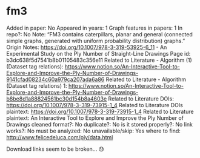 # fm3

Added in paper: No
Appeared in years: 1
Graph features in papers: 1
In repo?: No
Note: “FM3 contains caterpillars, planar and general (connected simple graphs, generated with uniform probability distribution) graphs.”
Origin Notes: https://doi.org/10.1007/978-3-319-53925-6_11 - An Experimental Study on the Ply Number of Straight-Line Drawings
Page id: b3dc638f5d7541b8b01105483c356e11
Related to Literature - Algorithm (1) (Dataset tag relations): https://www.notion.so/An-Interactive-Tool-to-Explore-and-Improve-the-Ply-Number-of-Drawings-9141cfad08234c60a979ca207ada6a86
Related to Literature - Algorithm (Dataset tag relations) 1: https://www.notion.so/An-Interactive-Tool-to-Explore-and-Improve-the-Ply-Number-of-Drawings-b8be8d1a88824561bc30d154b8a4603e
Related to Literature DOIs: https://doi.org/10.1007/978-3-319-73915-1_4
Related to Literature DOIs plaintext: https://doi.org/10.1007/978-3-319-73915-1_4
Related to Literature plaintext: An Interactive Tool to Explore and Improve the Ply Number of Drawings
cleaned format?: No
duplicate?: No
is it stored properly?: No
link works?: No
must be analyzed: No
unavailable/skip: Yes
where to find: http://www.felicedeluca.com/ply/data.html

Download links seem to be broken… 😓